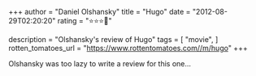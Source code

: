 +++
author = "Daniel Olshansky"
title = "Hugo"
date = "2012-08-29T02:20:20"
rating = "⭐⭐⭐🌟"

description = "Olshansky's review of Hugo"
tags = [
    "movie",
]
rotten_tomatoes_url = "https://www.rottentomatoes.com//m/hugo"
+++

Olshansky was too lazy to write a review for this one...
